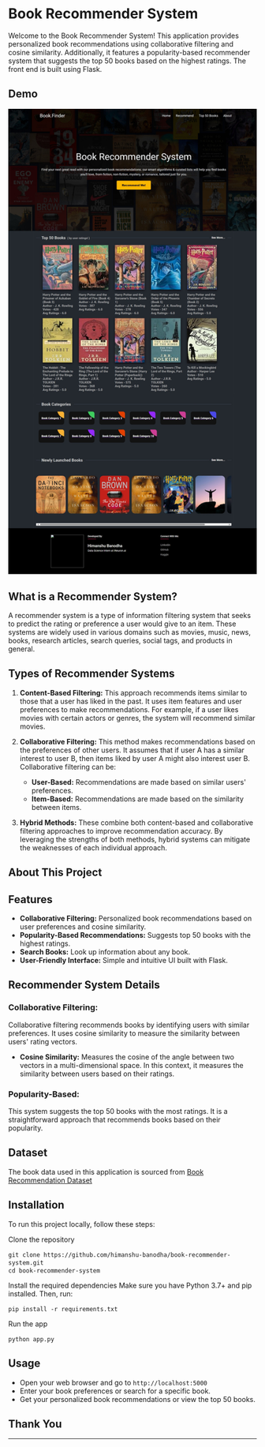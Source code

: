 # Book Recommender System
Welcome to the Book Recommender System! This application provides personalized book recommendations using collaborative filtering and cosine similarity. Additionally, it features a popularity-based recommender system that suggests the top 50 books based on the highest ratings. The front end is built using Flask.

## Demo
![](https://github.com/himanshu-banodha/Book-Recommender-System/blob/main/static/styles/imgs/website.jpeg)

## What is a Recommender System?
A recommender system is a type of information filtering system that seeks to predict the rating or preference a user would give to an item. These systems are widely used in various domains such as movies, music, news, books, research articles, search queries, social tags, and products in general.

## Types of Recommender Systems
1. **Content-Based Filtering:** This approach recommends items similar to those that a user has liked in the past. It uses item features and user preferences to make recommendations. For example, if a user likes movies with certain actors or genres, the system will recommend similar movies.

 2. **Collaborative Filtering:** This method makes recommendations based on the preferences of other users. It assumes that if user A has a similar interest to user B, then items liked by user A might also interest user B. Collaborative filtering can be:

    - **User-Based:** Recommendations are made based on similar users' preferences.
    - **Item-Based:** Recommendations are made based on the similarity between items.

3. **Hybrid Methods:** These combine both content-based and collaborative filtering approaches to improve recommendation accuracy. By leveraging the strengths of both methods, hybrid systems can mitigate the weaknesses of each individual approach.

## About This Project

## Features
* **Collaborative Filtering:** Personalized book recommendations based on user preferences and cosine similarity.
* **Popularity-Based Recommendations:** Suggests top 50 books with the highest ratings.
* **Search Books:** Look up information about any book.
* **User-Friendly Interface:** Simple and intuitive UI built with Flask.

## Recommender System Details
### Collaborative Filtering:
Collaborative filtering recommends books by identifying users with similar preferences. It uses cosine similarity to measure the similarity between users' rating vectors.

* **Cosine Similarity:** Measures the cosine of the angle between two vectors in a multi-dimensional space. In this context, it measures the similarity between users based on their ratings.

### Popularity-Based:
This system suggests the top 50 books with the most ratings. It is a straightforward approach that recommends books based on their popularity.

## Dataset
The book data used in this application is sourced from [Book Recommendation Dataset](https://www.kaggle.com/datasets/arashnic/book-recommendation-dataset/data) 

## Installation
To run this project locally, follow these steps:

Clone the repository
```
git clone https://github.com/himanshu-banodha/book-recommender-system.git
cd book-recommender-system
```

Install the required dependencies
Make sure you have Python 3.7+ and pip installed. Then, run:
```
pip install -r requirements.txt
```

Run the app
```
python app.py
```

## Usage
- Open your web browser and go to `http://localhost:5000`
- Enter your book preferences or search for a specific book.
- Get your personalized book recommendations or view the top 50 books.

## Thank You
----

